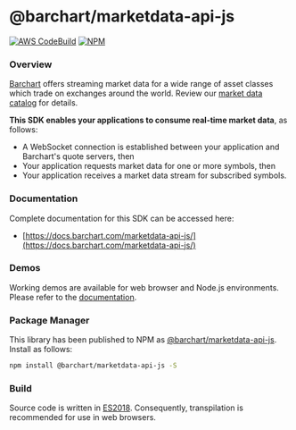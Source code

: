 # @barchart/marketdata-api-js

[![AWS CodeBuild](https://codebuild.us-east-1.amazonaws.com/badges?uuid=eyJlbmNyeXB0ZWREYXRhIjoiY1VDTWRsRHkwK0NRYnJNZk95WjVEMzR3QW9EbUtTRG9yNExRSk0yVTI1MEtWWGlDOXUvQU1xTmNuTUxNd0REZ1VlZkc2WXRPMXZ2SWpOSW83UkdYc3c4PSIsIml2UGFyYW1ldGVyU3BlYyI6IjhUTXBaL1E4RW5WRGlKTjIiLCJtYXRlcmlhbFNldFNlcmlhbCI6MX0%3D&branch=master)](https://github.com/barchart/marketdata-api-js)
[![NPM](https://img.shields.io/npm/v/@barchart/marketdata-api-js)](https://www.npmjs.com/package/@barchart/marketdata-api-js)

### Overview

[Barchart](https://www.barchart.com) offers streaming market data for a wide range of asset classes which trade on exchanges around the world. Review our [market data catalog](https://www.barchart.com/solutions/data/market) for details.

**This SDK enables your applications to consume real-time market data**, as follows:

* A WebSocket connection is established between your application and Barchart's quote servers, then
* Your application requests market data for one or more symbols, then
* Your application receives a market data stream for subscribed symbols.

### Documentation

Complete documentation for this SDK can be accessed here:

* [https://docs.barchart.com/marketdata-api-js/](https://docs.barchart.com/marketdata-api-js/)

### Demos

Working demos are available for web browser and Node.js environments. Please refer to the [documentation](https://docs.barchart.com/marketdata-api-js/#/content/quick_start?id=demos).

### Package Manager

This library has been published to NPM as [@barchart/marketdata-api-js](https://www.npmjs.com/package/@barchart/marketdata-api-js). Install as follows:

 ```sh
 npm install @barchart/marketdata-api-js -S
```

### Build

Source code is written in [ES2018](https://en.wikipedia.org/wiki/ECMAScript#9th_Edition_%E2%80%93_ECMAScript_2018). Consequently, transpilation is recommended for use in web browsers.
